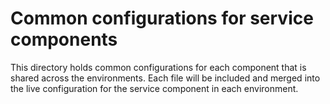 # Common configurations for service components

This directory holds common configurations for each component that is shared across the environments. Each file will be included and merged into the live configuration for the service component in each environment.
